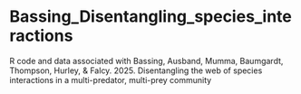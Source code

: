 # Bassing_Disentangling_species_interactions
R code and data associated with Bassing, Ausband, Mumma, Baumgardt, Thompson, Hurley, &amp; Falcy. 2025. Disentangling the web of species interactions in a multi-predator, multi-prey community
